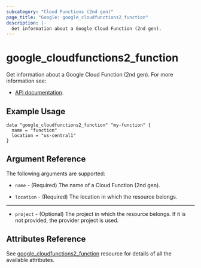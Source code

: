 ```yaml
---
subcategory: "Cloud Functions (2nd gen)"
page_title: "Google: google_cloudfunctions2_function"
description: |-
  Get information about a Google Cloud Function (2nd gen).
---
```


# google\_cloudfunctions2\_function

Get information about a Google Cloud Function (2nd gen). For more information see:

* [API documentation](https://cloud.google.com/functions/docs/reference/rest/v2beta/projects.locations.functions).

## Example Usage

```hcl
data "google_cloudfunctions2_function" "my-function" {
  name = "function"
  location = "us-central1"
}
```

## Argument Reference

The following arguments are supported:

* `name` - (Required) The name of a Cloud Function (2nd gen).

* `location` - (Required) The location in which the resource belongs.

- - -

* `project` - (Optional) The project in which the resource belongs. If it
    is not provided, the provider project is used.

## Attributes Reference

See [google_cloudfunctions2_function](https://registry.terraform.io/providers/hashicorp/google/latest/docs/resources/cloudfunctions2_function) resource for details of all the available attributes.